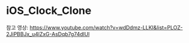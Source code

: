 # iOS_Clock_Clone
참고 영상: https://www.youtube.com/watch?v=wdDdmz-LLKI&list=PLOZ-2JiPBBJx_u4lZxG-AsDqb7g74dlUl
